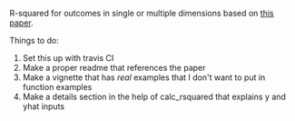 R-squared for outcomes in single or multiple dimensions based on [this paper](https://arxiv.org/abs/1911.11061).

Things to do:
1. Set this up with travis CI
2. Make a proper readme that references the paper
3. Make a vignette that has *real* examples that I don't want to put in function examples
4. Make a details section in the help of calc_rsquared that explains y and yhat inputs
